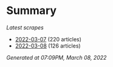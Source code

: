# Summary
*Latest scrapes*
* [2022-03-07](https://github.com/nuuuwan/news_lk/blob/data/news_lk.2022-03-07.json) (220 articles)
* [2022-03-08](https://github.com/nuuuwan/news_lk/blob/data/news_lk.2022-03-08.json) (126 articles)

*Generated at 07:09PM, March 08, 2022*